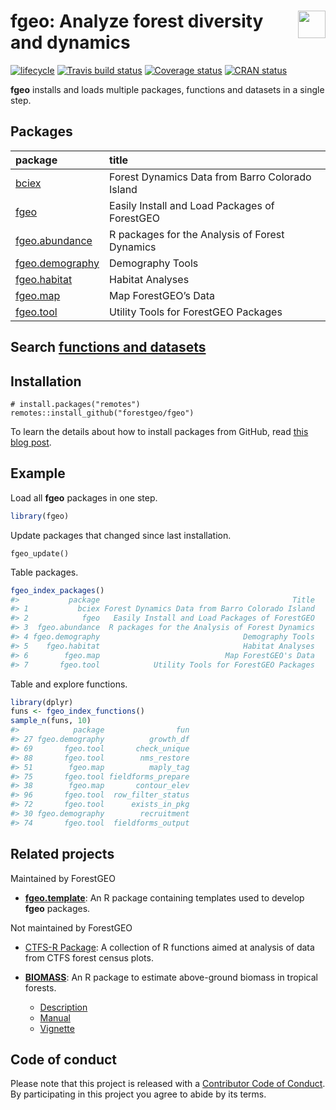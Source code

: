 
<!-- README.md is generated from README.Rmd. Please edit that file -->

# <img src="https://i.imgur.com/39pvr4n.png" align="right" height=44 /> fgeo: Analyze forest diversity and dynamics

[![lifecycle](https://img.shields.io/badge/lifecycle-experimental-orange.svg)](https://www.tidyverse.org/lifecycle/#experimental)
[![Travis build
status](https://travis-ci.org/forestgeo/fgeo.svg?branch=master)](https://travis-ci.org/forestgeo/fgeo)
[![Coverage
status](https://coveralls.io/repos/github/forestgeo/fgeo/badge.svg)](https://coveralls.io/r/forestgeo/fgeo?branch=master)
[![CRAN
status](https://www.r-pkg.org/badges/version/fgeo)](https://cran.r-project.org/package=fgeo)

**fgeo** installs and loads multiple packages, functions and datasets in
a single
step.

## Packages

| package                                                                 | title                                           |
| :---------------------------------------------------------------------- | :---------------------------------------------- |
| <a href=https://forestgeo.github.io/bciex>bciex</a>                     | Forest Dynamics Data from Barro Colorado Island |
| <a href=https://forestgeo.github.io/fgeo>fgeo</a>                       | Easily Install and Load Packages of ForestGEO   |
| <a href=https://forestgeo.github.io/fgeo.abundance>fgeo.abundance</a>   | R packages for the Analysis of Forest Dynamics  |
| <a href=https://forestgeo.github.io/fgeo.demography>fgeo.demography</a> | Demography Tools                                |
| <a href=https://forestgeo.github.io/fgeo.habitat>fgeo.habitat</a>       | Habitat Analyses                                |
| <a href=https://forestgeo.github.io/fgeo.map>fgeo.map</a>               | Map ForestGEO’s Data                            |
| <a href=https://forestgeo.github.io/fgeo.tool>fgeo.tool</a>             | Utility Tools for ForestGEO Packages            |

## Search [functions and datasets](https://forestgeo.github.io/fgeo/articles/fgeo.html)

## Installation

    # install.packages("remotes")
    remotes::install_github("forestgeo/fgeo")

To learn the details about how to install packages from GitHub, read
[this blog post](https://goo.gl/dQKEeg).

## Example

Load all **fgeo** packages in one step.

``` r
library(fgeo)
```

Update packages that changed since last installation.

    fgeo_update()

Table packages.

``` r
fgeo_index_packages()
#>           package                                           Title
#> 1           bciex Forest Dynamics Data from Barro Colorado Island
#> 2            fgeo   Easily Install and Load Packages of ForestGEO
#> 3  fgeo.abundance  R packages for the Analysis of Forest Dynamics
#> 4 fgeo.demography                                Demography Tools
#> 5    fgeo.habitat                                Habitat Analyses
#> 6        fgeo.map                            Map ForestGEO's Data
#> 7       fgeo.tool            Utility Tools for ForestGEO Packages
```

Table and explore functions.

``` r
library(dplyr)
funs <- fgeo_index_functions()
sample_n(funs, 10)
#>            package                fun
#> 27 fgeo.demography          growth_df
#> 69       fgeo.tool       check_unique
#> 88       fgeo.tool        nms_restore
#> 51        fgeo.map          maply_tag
#> 75       fgeo.tool fieldforms_prepare
#> 38        fgeo.map       contour_elev
#> 96       fgeo.tool  row_filter_status
#> 72       fgeo.tool      exists_in_pkg
#> 30 fgeo.demography        recruitment
#> 74       fgeo.tool  fieldforms_output
```

## Related projects

Maintained by ForestGEO

  - [**fgeo.template**](https://forestgeo.github.io/fgeo.template/): An
    R package containing templates used to develop **fgeo** packages.

Not maintained by ForestGEO

  - [CTFS-R Package](http://ctfs.si.edu/Public/CTFSRPackage/): A
    collection of R functions aimed at analysis of data from CTFS forest
    census plots.

  - [**BIOMASS**](https://CRAN.R-project.org/package=BIOMASS): An R
    package to estimate above-ground biomass in tropical
        forests.
    
      - [Description](https://CRAN.R-project.org/package=BIOMASS)
      - [Manual](https://cran.r-project.org/web/packages/BIOMASS/BIOMASS.pdf)
      - [Vignette](https://cran.r-project.org/web/packages/BIOMASS/vignettes/VignetteBiomass.html)

## Code of conduct

Please note that this project is released with a [Contributor Code of
Conduct](CODE_OF_CONDUCT.md). By participating in this project you agree
to abide by its terms.
